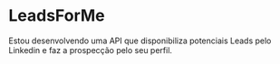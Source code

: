 # LeadsForMe
Estou desenvolvendo uma API que disponibiliza potenciais Leads pelo Linkedin e faz a prospecção pelo seu perfil. 
